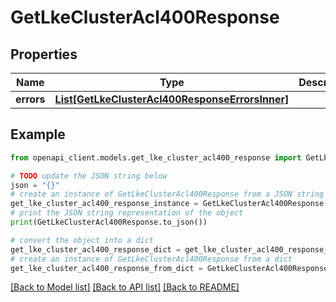 # GetLkeClusterAcl400Response


## Properties

Name | Type | Description | Notes
------------ | ------------- | ------------- | -------------
**errors** | [**List[GetLkeClusterAcl400ResponseErrorsInner]**](GetLkeClusterAcl400ResponseErrorsInner.md) |  | [optional] 

## Example

```python
from openapi_client.models.get_lke_cluster_acl400_response import GetLkeClusterAcl400Response

# TODO update the JSON string below
json = "{}"
# create an instance of GetLkeClusterAcl400Response from a JSON string
get_lke_cluster_acl400_response_instance = GetLkeClusterAcl400Response.from_json(json)
# print the JSON string representation of the object
print(GetLkeClusterAcl400Response.to_json())

# convert the object into a dict
get_lke_cluster_acl400_response_dict = get_lke_cluster_acl400_response_instance.to_dict()
# create an instance of GetLkeClusterAcl400Response from a dict
get_lke_cluster_acl400_response_from_dict = GetLkeClusterAcl400Response.from_dict(get_lke_cluster_acl400_response_dict)
```
[[Back to Model list]](../README.md#documentation-for-models) [[Back to API list]](../README.md#documentation-for-api-endpoints) [[Back to README]](../README.md)


